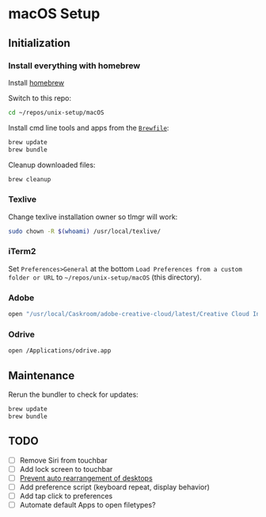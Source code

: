 # macOS Setup

## Initialization

### Install everything with homebrew

Install [homebrew](https://brew.sh/)

Switch to this repo:

```bash
cd ~/repos/unix-setup/macOS
```

Install cmd line tools and apps from the [`Brewfile`](https://github.com/Homebrew/homebrew-bundle):

```bash
brew update
brew bundle
```

Cleanup downloaded files:

```bash
brew cleanup
```

### Texlive

Change texlive installation owner so tlmgr will work:

```bash
sudo chown -R $(whoami) /usr/local/texlive/
```

### iTerm2

Set `Preferences>General` at the bottom `Load Preferences from a custom folder or URL` to `~/repos/unix-setup/macOS` (this directory).

### Adobe

```bash
open "/usr/local/Caskroom/adobe-creative-cloud/latest/Creative Cloud Installer.app"
```

### Odrive

```bash
open /Applications/odrive.app
```

## Maintenance

Rerun the bundler to check for updates:

```bash
brew update
brew bundle
```

## TODO

- [ ] Remove Siri from touchbar
- [ ] Add lock screen to touchbar
- [ ] [Prevent auto rearrangement of desktops](http://apple.stackexchange.com/questions/214348/how-to-prevent-mac-from-changing-the-order-of-desktops)
- [ ] Add preference script (keyboard repeat, display behavior)
- [ ] Add tap click to preferences
- [ ] Automate default Apps to open filetypes?
